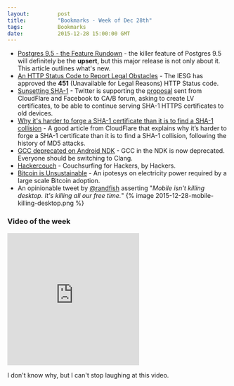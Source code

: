 ```yaml
---
layout:         post
title:          "Bookmarks - Week of Dec 28th"
tags:           Bookmarks
date:           2015-12-28 15:00:00 GMT
---
```



- [Postgres 9.5 - the Feature Rundown](http://www.craigkerstiens.com/2015/12/27/postgres-9-5-feature-rundown/) - the killer feature of Postgres 9.5 will definitely be the **upsert**, but this major release is not only about it. This article outlines what's new.
- [An HTTP Status Code to Report Legal Obstacles](https://datatracker.ietf.org/doc/draft-ietf-httpbis-legally-restricted-status/) - The IESG has approved the **451** (Unavailable for Legal Reasons) HTTP Status code.
- [Sunsetting SHA-1](https://blog.twitter.com/2015/sunsetting-sha-1) - Twitter is supporting the [proposal](https://cabforum.org/pipermail/public/2015-December/006488.html) sent from CloudFlare and Facebook to CA/B forum, asking to create LV certificates, to be able to continue serving SHA-1 HTTPS certificates to old devices.
- [Why it's harder to forge a SHA-1 certificate than it is to find a SHA-1 collision](https://blog.cloudflare.com/why-its-harder-to-forge-a-sha-1-certificate-than-it-is-to-find-a-sha-1-collision/) - A good article from CloudFlare that explains why it’s harder to forge a SHA-1 certificate than it is to find a SHA-1 collision, following the history of MD5 attacks.
- [GCC deprecated on Android NDK](https://android.googlesource.com/platform/ndk.git/+/master/CHANGELOG.md) - GCC in the NDK is now deprecated. Everyone should be switching to Clang.
- [Hackercouch](https://hackercouch.com/) - Couchsurfing for Hackers, by Hackers.
- [Bitcoin is Unsustainable](http://motherboard.vice.com/read/bitcoin-is-unsustainable) - An ipotesys on electricity power required by a large scale Bitcoin adoption.
- An opinionable tweet by [@randfish](https://twitter.com/randfish) asserting "*Mobile isn't killing desktop. It's killing all our free time.*"
{% image 2015-12-28-mobile-killing-desktop.png %}


### Video of the week

<iframe src="https://vine.co/v/i7LFh2IFVXp/embed/postcard" width="300" height="300" frameborder="0"></iframe><script src="https://platform.vine.co/static/scripts/embed.js"></script>

I don't know why, but I can't stop laughing at this video.